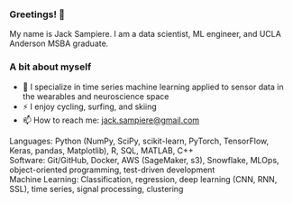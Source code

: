 ### Greetings! 👋
 
My name is Jack Sampiere. I am a data scientist, ML engineer, and UCLA Anderson MSBA graduate.

### A bit about myself
- 🔭 I specialize in time series machine learning applied to sensor data in the wearables and neuroscience space
- ⚡ I enjoy cycling, surfing, and skiing
- 📫 How to reach me: jack.sampiere@gmail.com

Languages: Python (NumPy, SciPy, scikit-learn, PyTorch, TensorFlow, Keras, pandas, Matplotlib), R, SQL, MATLAB, C++ <br>
Software: Git/GitHub, Docker, AWS (SageMaker, s3), Snowflake, MLOps, object-oriented programming, test-driven development <br>
Machine Learning: Classification, regression, deep learning (CNN, RNN, SSL), time series, signal processing, clustering <br>
